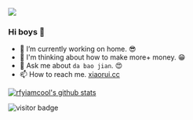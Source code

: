 ![](https://github.com/rfyiamcool/rfyiamcool/blob/master/header.png)

### Hi boys 👋

- 🌈 I’m currently working on home. 😎
- 🤔 I'm thinking about how to make more+ money. 😁
- 💬 Ask me about `da bao jian`. 😍
- 📫 How to reach me. [xiaorui.cc](http://xiaorui.cc)

[![rfyiamcool's github stats](https://github-readme-stats.vercel.app/api?username=rfyiamcool)](https://github.com/rfyiamcool)

<img src="https://visitor-badge.laobi.icu/badge?page_id=rfyiamcool.rfyiamcool" alt="visitor badge"/> 
